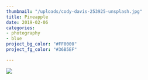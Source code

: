 ```yaml
---
thumbnail: "/uploads/cody-davis-253925-unsplash.jpg"
title: Pineapple
date: 2019-02-06
categories:
- photography
- blue
project_bg_color: "#FF0000"
project_fg_color: "#36B5EF"

---
```

![](/uploads/cody-davis-253925-unsplash.jpg)